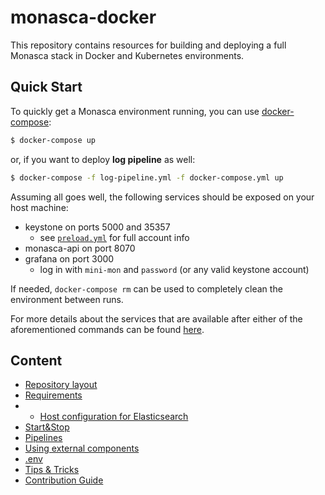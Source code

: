 # monasca-docker

This repository contains resources for building and deploying a
full Monasca stack in Docker and Kubernetes environments.

## Quick Start

To quickly get a Monasca environment running, you can use
[docker-compose][1]:

```sh
$ docker-compose up
```

or, if you want to deploy **log pipeline** as well:

```sh
$ docker-compose -f log-pipeline.yml -f docker-compose.yml up
```

Assuming all goes well, the following services should be exposed on your host
machine:

 * keystone on ports 5000 and 35357
   * see [`preload.yml`][2] for full account info
 * monasca-api on port 8070
 * grafana on port 3000
   * log in with `mini-mon` and `password` (or any valid keystone account)

If needed, `docker-compose rm` can be used to completely clean the environment
between runs.

For more details about the services that are available after
either of the aforementioned commands can be found
[here](./pipelines.md).

## Content

* [Repository layout](./repo_layout.md)
* [Requirements](./requirements.md)
* * [Host configuration for Elasticsearch](./elasticsearch.md)
* [Start&Stop](./start_stop.md)
* [Pipelines](./pipelines.md)
* [Using external components](./external_cmps.md)
* [.env](./env.md)
* [Tips & Tricks](./tips_and_tricks.md)
* [Contribution Guide](../CONTRIBUTING.md)

[1]: https://docs.docker.com/compose/
[2]: https://github.com/monasca/monasca-docker/blob/master/keystone/preload.yml
